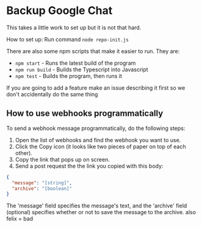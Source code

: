 # Backup Google Chat

This takes a little work to set up but it is not that hard.

How to set up:
Run command `node repo-init.js`

There are also some npm scripts that make it easier to run. They are:

- `npm start` - Runs the latest build of the program
- `npm run build` - Builds the Typescript into Javascript
- `npm test` -  Builds the program, then runs it

If you are going to add a feature make an issue describing it first so we don't accidentally do the same thing

## How to use webhooks programmatically

To send a webhook message programmatically, do the following steps:
1. Open the list of webhooks and find the webhook you want to use.
2. Click the Copy icon (it looks like two pieces of paper on top of each other).
3. Copy the link that pops up on screen.
4. Send a post request the the link you copied with this body:

```json
{
  "message": "[string]",
  "archive": "[boolean]"
}
```
The 'message' field specifies the message's text, and the 'archive' field (optional) specifies whether or not to save the message to the archive.
also felix = bad
